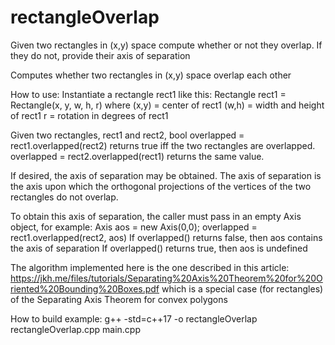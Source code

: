 # rectangleOverlap
Given two rectangles in (x,y) space compute whether or not they overlap. If they do not, provide their axis of separation



Computes whether two rectangles in (x,y) space overlap each other

How to use:
  Instantiate a rectangle rect1 like this:
    Rectangle rect1 = Rectangle(x, y, w, h, r)
  where
   (x,y) = center of rect1
   (w,h) = width and height of rect1
     r   = rotation in degrees of rect1

Given two rectangles, rect1 and rect2,
    bool overlapped = rect1.overlapped(rect2)
returns true iff the two rectangles are overlapped.
    overlapped = rect2.overlapped(rect1)
returns the same value.

If desired, the axis of separation may be obtained.
The axis of separation is the axis upon which the orthogonal
projections of the vertices of the two rectangles do not overlap.

To obtain this axis of separation, the caller must pass in an
empty Axis object, for example:
   Axis aos = new Axis(0,0);
   overlapped = rect1.overlapped(rect2, aos)
If overlapped() returns false, then aos contains the axis of separation
If overlapped() returns true, then aos is undefined

The algorithm implemented here is the one described in this article:
 https://jkh.me/files/tutorials/Separating%20Axis%20Theorem%20for%20Oriented%20Bounding%20Boxes.pdf
which is a special case (for rectangles) of the Separating Axis Theorem for convex polygons

How to build example:
 g++ -std=c++17 -o rectangleOverlap  rectangleOverlap.cpp main.cpp

